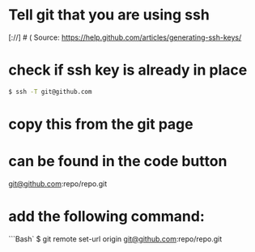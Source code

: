 # Tell git that you are using ssh
[://] # ( Source: https://help.github.com/articles/generating-ssh-keys/ 

# check if ssh key is already in place
```bash
$ ssh -T git@github.com
```

# copy this from the git page 
# can be found in the code button
git@github.com:repo/repo.git
# add the following command:
```Bash`
$ git remote set-url origin git@github.com:repo/repo.git

```


 